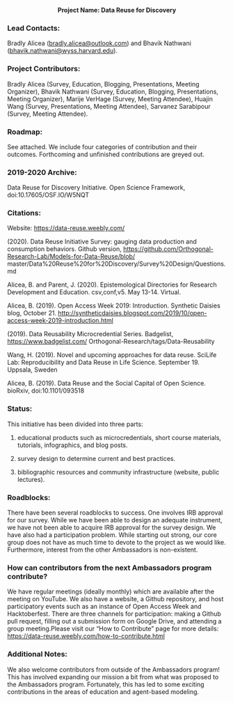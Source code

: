 <p align="center">
<b>Project Name: Data Reuse for Discovery</b>
</p>

### Lead Contacts: 
Bradly Alicea (bradly.alicea@outlook.com) and Bhavik Nathwani (bhavik.nathwani@wyss.harvard.edu).

### Project Contributors: 
Bradly Alicea (Survey, Education, Blogging, Presentations, Meeting Organizer), Bhavik Nathwani (Survey, Education, Blogging, Presentations, Meeting Organizer), Marije VerHage (Survey, Meeting Attendee), Huajin Wang (Survey, Presentations, Meeting Attendee), Sarvanez Sarabipour (Survey,  Meeting Attendee). 

### Roadmap: 
See attached. We include four categories of contribution and their outcomes. Forthcoming and unfinished contributions are greyed out.

### 2019-2020 Archive: 
Data Reuse for Discovery Initiative. Open Science Framework, doi:10.17605/OSF.IO/W5NQT

### Citations: 
Website: https://data-reuse.weebly.com/

(2020). Data Reuse Initiative Survey: gauging data production and consumption behaviors. Github version, https://github.com/Orthogonal-Research-Lab/Models-for-Data-Reuse/blob/ master/Data%20Reuse%20for%20Discovery/Survey%20Design/Questions.md

Alicea, B. and Parent, J. (2020). Epistemological Directories for Research Development and Education​. csv,conf,v5. May 13-14. Virtual.

Alicea, B. (2019). Open Access Week 2019: Introduction. Synthetic Daisies blog, October 21.
http://syntheticdaisies.blogspot.com/2019/10/open-access-week-2019-introduction.html

(2019). Data Reusability Microcredential Series. Badgelist, https://www.badgelist.com/ Orthogonal-Research/tags/Data-Reusability

Wang, H. (2019). Novel and upcoming approaches for data reuse. SciLife Lab: Reproducibility and Data Reuse in Life Science. September 19. Uppsala, Sweden

Alicea, B. (2019). Data Reuse and the Social Capital of Open Science. bioRxiv, doi:10.1101/093518

### Status: 
This initiative has been divided into three parts:

1) educational products such as microcredentials, short course materials, tutorials, infographics, and blog posts.

2) survey design to determine current and best practices.

3) bibliographic resources and community infrastructure (website, public lectures).

### Roadblocks:
There have been several roadblocks to success. One involves IRB approval for our survey. While we have been able to design an adequate instrument, we have not been able to acquire IRB approval for the survey design. We have also had a participation problem. While starting out strong, our core group does not have as much time to devote to the project as we would like. Furthermore, interest from the other Ambassadors is non-existent.  

### How can contributors from the next Ambassadors program contribute? 
We have regular meetings (ideally monthly) which are available after the meeting on YouTube. We also have a website, a Github repository, and host participatory events such as an instance of Open Access Week and Hacktoberfest. There are three channels for participation: making a Github pull request, filling out a submission form on Google Drive, and attending a group meeting.Please visit our “How to Contribute” page for more details: https://data-reuse.weebly.com/how-to-contribute.html

### Additional Notes: 
We also welcome contributors from outside of the Ambassadors program! This has involved expanding our mission a bit from what was proposed to the Ambassadors program. Fortunately, this has led to some exciting contributions in the areas of education and agent-based modeling.
